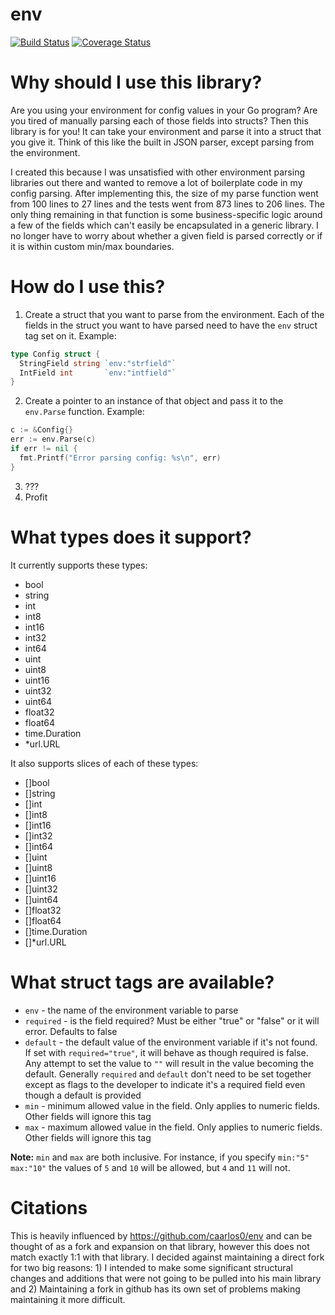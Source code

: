 # env
[![Build Status](https://travis-ci.org/pcman312/env.svg?branch=master)](https://travis-ci.org/pcman312/env)
[![Coverage Status](https://coveralls.io/repos/github/pcman312/env/badge.svg?branch=travis)](https://coveralls.io/github/pcman312/env?branch=travis)

# Why should I use this library?
Are you using your environment for config values in your Go program? Are you tired of manually parsing each of those fields into structs? Then this library is for you! It can take your environment and parse it into a struct that you give it. Think of this like the built in JSON parser, except parsing from the environment.

I created this because I was unsatisfied with other environment parsing libraries out there and wanted to remove a lot of boilerplate code in my config parsing. After implementing this, the size of my parse function went from 100 lines to 27 lines and the tests went from 873 lines to 206 lines. The only thing remaining in that function is some business-specific logic around a few of the fields which can't easily be encapsulated in a generic library. I no longer have to worry about whether a given field is parsed correctly or if it is within custom min/max boundaries.

# How do I use this?
1. Create a struct that you want to parse from the environment. Each of the fields in the struct you want to have parsed need to have the `env` struct tag set on it.
Example:
```go
type Config struct {
  StringField string `env:"strfield"`
  IntField int       `env:"intfield"`
}
```
2. Create a pointer to an instance of that object and pass it to the `env.Parse` function.
Example:
```go
c := &Config{}
err := env.Parse(c)
if err != nil {
  fmt.Printf("Error parsing config: %s\n", err)
}
```
3. ???
4. Profit

# What types does it support?
It currently supports these types:
- bool
- string
- int
- int8
- int16
- int32
- int64
- uint
- uint8
- uint16
- uint32
- uint64
- float32
- float64
- time.Duration
- *url.URL

It also supports slices of each of these types:
- []bool
- []string
- []int
- []int8
- []int16
- []int32
- []int64
- []uint
- []uint8
- []uint16
- []uint32
- []uint64
- []float32
- []float64
- []time.Duration
- []*url.URL

# What struct tags are available?
- `env` - the name of the environment variable to parse
- `required` - is the field required? Must be either "true" or "false" or it will error. Defaults to false
- `default` - the default value of the environment variable if it's not found. If set with `required="true"`, it will behave as though required is false. Any attempt to set the value to `""` will result in the value becoming the default. Generally `required` and `default` don't need to be set together except as flags to the developer to indicate it's a required field even though a default is provided
- `min` - minimum allowed value in the field. Only applies to numeric fields. Other fields will ignore this tag
- `max` - maximum allowed value in the field. Only applies to numeric fields. Other fields will ignore this tag

**Note:** `min` and `max` are both inclusive. For instance, if you specify `min:"5" max:"10"` the values of `5` and `10` will be allowed, but `4` and `11` will not.

# Citations
This is heavily influenced by https://github.com/caarlos0/env and can be thought of as a fork and expansion on that library, however this does not match exactly 1:1 with that library. I decided against maintaining a direct fork for two big reasons: 1) I intended to make some significant structural changes and additions that were not going to be pulled into his main library and 2) Maintaining a fork in github has its own set of problems making maintaining it more difficult.
